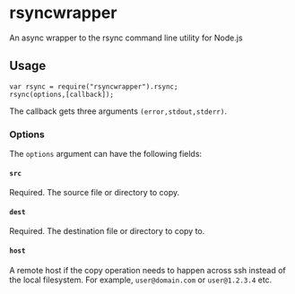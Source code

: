 # rsyncwrapper

An async wrapper to the rsync command line utility for Node.js

## Usage

    var rsync = require("rsyncwrapper").rsync;
    rsync(options,[callback]);

The callback gets three arguments `(error,stdout,stderr)`.

### Options

The `options` argument can have the following fields:

#### `src`

Required. The source file or directory to copy.

#### `dest`

Required. The destination file or directory to copy to.

#### `host`

A remote host if the copy operation needs to happen across ssh instead of the local filesystem. For example, `user@domain.com` or `user@1.2.3.4` etc.